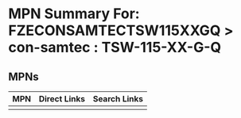 



# MPN Summary For: FZECONSAMTECTSW115XXGQ > con-samtec : TSW-115-XX-G-Q

## MPNs
  

|MPN|Direct Links|Search Links|
| :--- | :--- | :--- |
||||
